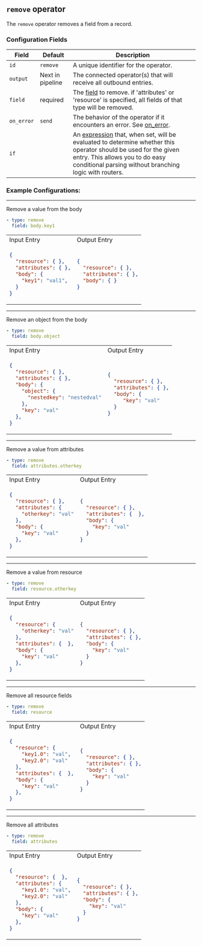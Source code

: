 ## `remove` operator

The `remove` operator removes a field from a record.

### Configuration Fields

| Field      | Default          | Description |
| ---        | ---              | ---         |
| `id`       | `remove`         | A unique identifier for the operator. |
| `output`   | Next in pipeline | The connected operator(s) that will receive all outbound entries. |
| `field`    | required         | The [field](../types/field.md) to remove. if 'attributes' or 'resource' is specified, all fields of that type will be removed. |
| `on_error` | `send`           | The behavior of the operator if it encounters an error. See [on_error](../types/on_error.md). |
| `if`       |                  | An [expression](../types/expression.md) that, when set, will be evaluated to determine whether this operator should be used for the given entry. This allows you to do easy conditional parsing without branching logic with routers. |

### Example Configurations:

<hr>

Remove a value from the body
```yaml
- type: remove
  field: body.key1
```

<table>
<tr><td> Input Entry </td> <td> Output Entry </td></tr>
<tr>
<td>

```json
{
  "resource": { },
  "attributes": { },
  "body": {
    "key1": "val1",
  }
}
```

</td>
<td>

```json
{
  "resource": { },
  "attributes": { },
  "body": { }
}
```

</td>
</tr>
</table>

<hr>

Remove an object from the body
```yaml
- type: remove
  field: body.object
```

<table>
<tr><td> Input Entry </td> <td> Output Entry </td></tr>
<tr>
<td>

```json
{
  "resource": { },
  "attributes": { },
  "body": {
    "object": {
      "nestedkey": "nestedval"
    },
    "key": "val"
  },
}
```

</td>
<td>

```json
{
  "resource": { },
  "attributes": { },
  "body": {
     "key": "val"
  }
}
```

</td>
</tr>
</table>

<hr>

Remove a value from attributes
```yaml
- type: remove
  field: attributes.otherkey
```

<table>
<tr><td> Input Entry </td> <td> Output Entry </td></tr>
<tr>
<td>

```json
{
  "resource": { },
  "attributes": {
    "otherkey": "val"
  },
  "body": {
    "key": "val"
  },
}
```

</td>
<td>

```json
{
  "resource": { },
  "attributes": {  },
  "body": {
    "key": "val"
  }
}
```

</td>
</tr>
</table>

<hr>

Remove a value from resource
```yaml
- type: remove
  field: resource.otherkey
```

<table>
<tr><td> Input Entry </td> <td> Output Entry </td></tr>
<tr>
<td>

```json
{
  "resource": {
    "otherkey": "val"
  },
  "attributes": {  },
  "body": {
    "key": "val"
  },
}
```

</td>
<td>

```json
{
  "resource": { },
  "attributes": { },
  "body": {
    "key": "val"
  }
}
```

</td>
</tr>
</table>

<hr>

Remove all resource fields
```yaml
- type: remove
  field: resource
```

<table>
<tr><td> Input Entry </td> <td> Output Entry </td></tr>
<tr>
<td>

```json
{
  "resource": {
    "key1.0": "val",
    "key2.0": "val"
  },
  "attributes": {  },
  "body": {
    "key": "val"
  },
}
```

</td>
<td>

```json
{
  "resource": { },
  "attributes": { },
  "body": {
    "key": "val"
  }
}
```

</td>
</tr>
</table>

<hr>

Remove all attributes
```yaml
- type: remove
  field: attributes
```

<table>
<tr><td> Input Entry </td> <td> Output Entry </td></tr>
<tr>
<td>

```json
{
  "resource": {  },
  "attributes": {
    "key1.0": "val",
    "key2.0": "val"
  },
  "body": {
    "key": "val"
  },
}
```

</td>
<td>

```json
{
  "resource": { },
  "attributes": { },
  "body": {
    "key": "val"
  }
}
```

</td>
</tr>
</table>